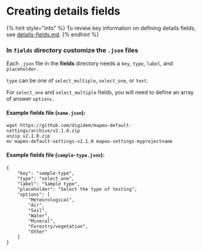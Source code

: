 # Creating details fields

{% hint style="info" %}
To review key information on defining details fields, see [details-fields.md](../planning-configuration-and-data-structure/details-fields.md "mention").
{% endhint %}

### In `fields` directory customize the `.json` files

Each `.json` file in the **fields** directory needs a `key`, `type`, `label`, and `placeholder.`

`type` can be one of `select_multiple`, `select_one`, or `text`.

For `select_one` and `select_multiple` fields, you will need to define an array of answer `options.`

#### Example fields file (`name.json`):

```
wget https://github.com/digidem/mapeo-default-settings/archive/v2.1.0.zip 
unzip v2.1.0.zip 
mv mapeo-default-settings-v2.1.0 mapeo-settings-myprojectname
```

#### Example fields file (`sample-type.json`):

```
{
    "key": "sample-type",
    "type": "select_one",
    "label": "Sample type",
    "placeholder": "Select the type of testing",
    "options": [
    	"Meteorological",
    	"Air",
    	"Soil",
    	"Water",
    	"Mineral",
        "Forestry/vegetation",
    	"Other"
	]
}
```
